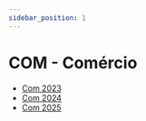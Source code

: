 ```yaml
---
sidebar_position: 1
---
```


# COM - Comércio

- [Com 2023](com2023)
- [Com 2024](com2024)
- [Com 2025](com2025)
